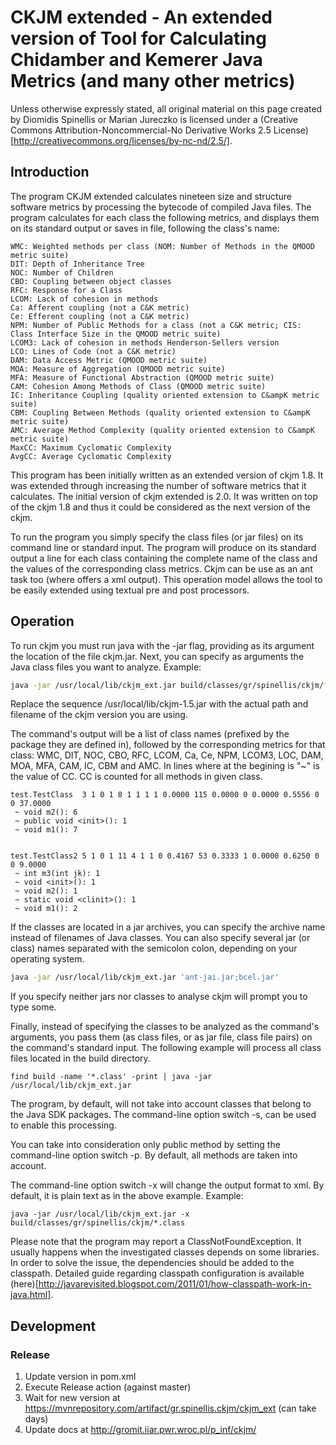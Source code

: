 # CKJM extended - An extended version of Tool for Calculating Chidamber and Kemerer Java Metrics (and many other metrics)

Unless otherwise expressly stated, all original material on this page created by Diomidis Spinellis or Marian Jureczko is licensed under a (Creative Commons Attribution-Noncommercial-No Derivative Works 2.5 License)[http://creativecommons.org/licenses/by-nc-nd/2.5/].

## Introduction

The program CKJM extended calculates nineteen size and structure software metrics by processing the bytecode of compiled Java files.
The program calculates for each class the following metrics, and displays them on its standard output or saves in file, following the class's name:

    WMC: Weighted methods per class (NOM: Number of Methods in the QMOOD metric suite)
    DIT: Depth of Inheritance Tree
    NOC: Number of Children
    CBO: Coupling between object classes
    RFC: Response for a Class
    LCOM: Lack of cohesion in methods
    Ca: Afferent coupling (not a C&K metric)
    Ce: Efferent coupling (not a C&K metric)
    NPM: Number of Public Methods for a class (not a C&K metric; CIS: Class Interface Size in the QMOOD metric suite)
    LCOM3: Lack of cohesion in methods Henderson-Sellers version
    LCO: Lines of Code (not a C&K metric)
    DAM: Data Access Metric (QMOOD metric suite)
    MOA: Measure of Aggregation (QMOOD metric suite)
    MFA: Measure of Functional Abstraction (QMOOD metric suite)
    CAM: Cohesion Among Methods of Class (QMOOD metric suite)
    IC: Inheritance Coupling (quality oriented extension to C&ampK metric suite)
    CBM: Coupling Between Methods (quality oriented extension to C&ampK metric suite)
    AMC: Average Method Complexity (quality oriented extension to C&ampK metric suite)
    MaxCC: Maximum Cyclomatic Complexity
    AvgCC: Average Cyclomatic Complexity

This program has been initially written as an extended version of ckjm 1.8. 
It was extended through increasing the number of software metrics that it calculates. 
The initial version of ckjm extended is 2.0. 
It was written on top of the ckjm 1.8 and thus it could be considered as the next version of the ckjm.

To run the program you simply specify the class files (or jar files) on its command line or standard input. 
The program will produce on its standard output a line for each class containing the complete name of the class and the values of the corresponding class metrics. 
Ckjm can be use as an ant task too (where offers a xml output). This operation model allows the tool to be easily extended using textual pre and post processors.

## Operation

To run ckjm you must run java with the -jar flag, providing as its argument the location of the file ckjm.jar. 
Next, you can specify as arguments the Java class files you want to analyze.
Example:
```bash
java -jar /usr/local/lib/ckjm_ext.jar build/classes/gr/spinellis/ckjm/*.class
```
Replace the sequence /usr/local/lib/ckjm-1.5.jar with the actual path and filename of the ckjm version you are using.

The command's output will be a list of class names (prefixed by the package they are defined in), followed by the corresponding metrics for that class: WMC, DIT, NOC, CBO, RFC, LCOM, Ca, Ce, NPM, LCOM3, LOC, DAM, MOA, MFA, CAM, IC, CBM and AMC.
In lines where at the begining is "~" is the value of CC. 
CC is counted for all methods in given class.
```
test.TestClass  3 1 0 1 8 1 1 1 1 0.0000 115 0.0000 0 0.0000 0.5556 0 0 37.0000
 ~ void m2(): 6
 ~ public void <init>(): 1
 ~ void m1(): 7


test.TestClass2 5 1 0 1 11 4 1 1 0 0.4167 53 0.3333 1 0.0000 0.6250 0 0 9.0000
 ~ int m3(int jk): 1
 ~ void <init>(): 1
 ~ void m2(): 1
 ~ static void <clinit>(): 1
 ~ void m1(): 2
```

If the classes are located in a jar archives, you can specify the archive name instead of filenames of Java classes. 
You can also specify several jar (or class) names separated with the semicolon colon, depending on your operating system.
```bash
java -jar /usr/local/lib/ckjm_ext.jar 'ant-jai.jar;bcel.jar'
```

If you specify neither jars nor classes to analyse ckjm will prompt you to type some.

Finally, instead of specifying the classes to be analyzed as the command's arguments, you pass them (as class files, or as jar file, class file pairs) on the command's standard input. 
The following example will process all class files located in the build directory.

```
find build -name '*.class' -print | java -jar /usr/local/lib/ckjm_ext.jar
```

The program, by default, will not take into account classes that belong to the Java SDK packages. 
The command-line option switch -s, can be used to enable this processing.

You can take into consideration only public method by setting the command-line option switch -p. 
By default, all methods are taken into account.

The command-line option switch -x will change the output format to xml. 
By default, it is plain text as in the above example.
Example:
```
java -jar /usr/local/lib/ckjm_ext.jar -x build/classes/gr/spinellis/ckjm/*.class
```

Please note that the program may report a ClassNotFoundException. 
It usually happens when the investigated classes depends on some libraries. 
In order to solve the issue, the dependencies should be added to the classpath. 
Detailed guide regarding classpath configuration is available (here)[http://javarevisited.blogspot.com/2011/01/how-classpath-work-in-java.html].

## Development

### Release
1. Update version in pom.xml
2. Execute Release action (against master)
3. Wait for new version at https://mvnrepository.com/artifact/gr.spinellis.ckjm/ckjm_ext (can take days)
4. Update docs at http://gromit.iiar.pwr.wroc.pl/p_inf/ckjm/
